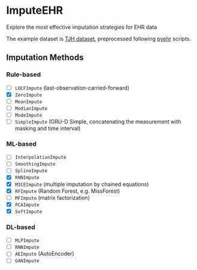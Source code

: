 # ImputeEHR

Explore the most effective imputation strategies for EHR data

The example dataset is [TJH dataset](https://www.nature.com/articles/s42256-020-0180-7), preprocessed following [pyehr](https://github.com/yhzhu99/pyehr) scripts.

## Imputation Methods


### Rule-based


- [ ] `LOCFImpute` (last-observation-carried-forward)
- [x] `ZeroImpute`
- [ ] `MeanImpute`
- [ ] `MedianImpute`
- [ ] `ModeImpute`
- [ ] `SimpleImpute` (GRU-D Simple, concatenating the measurement with masking and time interval)

### ML-based

- [ ] `InterpolationImpute`
- [ ] `SmoothingImpute`
- [ ] `SplineImpute`
- [x] `KNNImpute`
- [x] `MICEImpute` (multiple imputation by chained equations)
- [x] `RFImpute` (Random Forest, e.g. MissForest)
- [ ] `MFImpute` (matrix factorization)
- [x] `PCAImpute`
- [x] `SoftImpute`

### DL-based

- [ ] `MLPImpute`
- [ ] `RNNImpute`
- [ ] `AEImpute` (AutoEncoder)
- [ ] `GANImpute`
